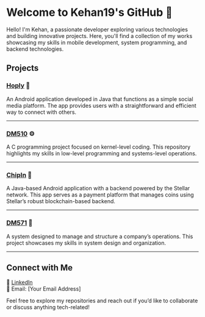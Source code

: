 
# Welcome to Kehan19's GitHub 👋

Hello! I'm Kehan, a passionate developer exploring various technologies and building innovative projects. Here, you'll find a collection of my works showcasing my skills in mobile development, system programming, and backend technologies.  

## Projects

### [Hoply](https://github.com/Kehan19/Hoply) 📱
An Android application developed in Java that functions as a simple social media platform. The app provides users with a straightforward and efficient way to connect with others.

---

### [DM510](https://github.com/Kehan19/DM510) ⚙️
A C programming project focused on kernel-level coding. This repository highlights my skills in low-level programming and systems-level operations.

---

### [ChipIn](https://github.com/Kehan19/ChipIn) 💸
A Java-based Android application with a backend powered by the Stellar network. This app serves as a payment platform that manages coins using Stellar’s robust blockchain-based backend.

---

### [DM571](https://github.com/Kehan19/DM571) 🏢
A system designed to manage and structure a company’s operations. This project showcases my skills in system design and organization.

---

## Connect with Me
📌 [LinkedIn](https://www.linkedin.com/in/kenneth-birk-hansen-99906129b)  
📧 Email: [Your Email Address]  

Feel free to explore my repositories and reach out if you’d like to collaborate or discuss anything tech-related!


